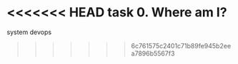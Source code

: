 <<<<<<< HEAD
task 0. Where am I?
=======
system devops
>>>>>>> 6c761575c2401c71b89fe945b2eea7896b5567f3
